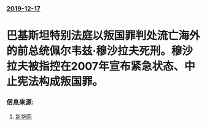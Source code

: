 ### [2019-12-17](/news/2019/12/17/index.md)

##### 
#  巴基斯坦特别法庭以叛国罪判处流亡海外的前总统佩尔韦兹·穆沙拉夫死刑。穆沙拉夫被指控在2007年宣布紧急状态、中止宪法构成叛国罪。 




### 信息来源:

1. [新华网](http://www.xinhuanet.com/world/2019-12/17/c_1125358083.htm)
